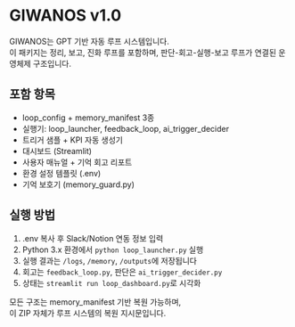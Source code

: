 # GIWANOS v1.0

GIWANOS는 GPT 기반 자동 루프 시스템입니다.  
이 패키지는 정리, 보고, 진화 루프를 포함하며, 판단-회고-실행-보고 루프가 연결된 운영체제 구조입니다.

## 포함 항목
- loop_config + memory_manifest 3종
- 실행기: loop_launcher, feedback_loop, ai_trigger_decider
- 트리거 샘플 + KPI 자동 생성기
- 대시보드 (Streamlit)
- 사용자 매뉴얼 + 기억 회고 리포트
- 환경 설정 템플릿 (.env)
- 기억 보호기 (memory_guard.py)

## 실행 방법
1. .env 복사 후 Slack/Notion 연동 정보 입력
2. Python 3.x 환경에서 `python loop_launcher.py` 실행
3. 실행 결과는 `/logs`, `/memory`, `/outputs`에 저장됩니다
4. 회고는 `feedback_loop.py`, 판단은 `ai_trigger_decider.py`
5. 상태는 `streamlit run loop_dashboard.py`로 시각화

모든 구조는 memory_manifest 기반 복원 가능하며,  
이 ZIP 자체가 루프 시스템의 복원 지시문입니다.